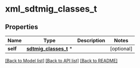 # xml_sdtmig_classes_t

## Properties
Name | Type | Description | Notes
------------ | ------------- | ------------- | -------------
**self** | [**sdtmig_classes_t**](sdtmig_classes.md) \* |  | [optional] 

[[Back to Model list]](../README.md#documentation-for-models) [[Back to API list]](../README.md#documentation-for-api-endpoints) [[Back to README]](../README.md)


